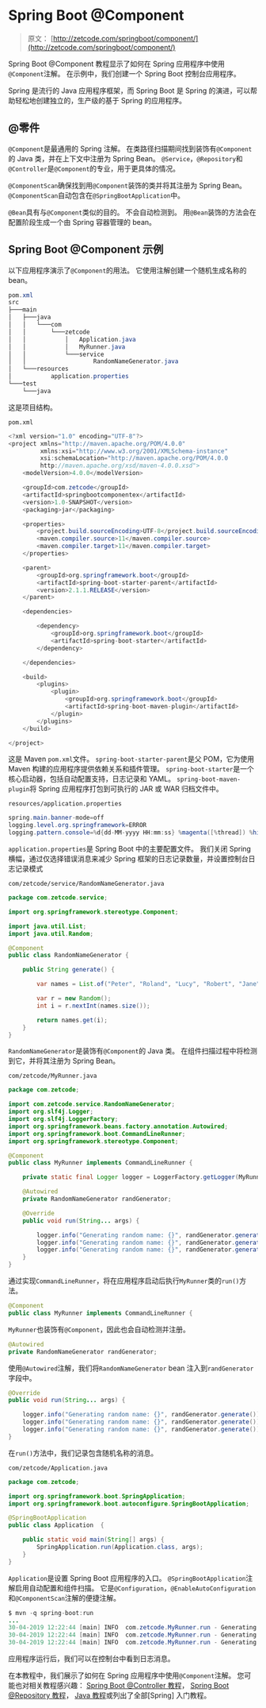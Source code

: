 # Spring Boot @Component

> 原文： [http://zetcode.com/springboot/component/](http://zetcode.com/springboot/component/)

Spring Boot @Component 教程显示了如何在 Spring 应用程序中使用`@Component`注解。 在示例中，我们创建一个 Spring Boot 控制台应用程序。

Spring 是流行的 Java 应用程序框架，而 Spring Boot 是 Spring 的演进，可以帮助轻松地创建独立的，生产级的基于 Spring 的应用程序。

## @零件

`@Component`是最通用的 Spring 注解。 在类路径扫描期间找到装饰有`@Component`的 Java 类，并在上下文中注册为 Spring Bean。 `@Service`，`@Repository`和`@Controller`是`@Component`的专业，用于更具体的情况。

`@ComponentScan`确保找到用`@Component`装饰的类并将其注册为 Spring Bean。 `@ComponentScan`自动包含在`@SpringBootApplication`中。

`@Bean`具有与`@Component`类似的目的。 不会自动检测到。 用`@Bean`装饰的方法会在配置阶段生成一个由 Spring 容器管理的 bean。

## Spring Boot @Component 示例

以下应用程序演示了`@Component`的用法。 它使用注解创建一个随机生成名称的 bean。

```java
pom.xml
src
├───main
│   ├───java
│   │   └───com
│   │       └───zetcode
│   │           │   Application.java
│   │           │   MyRunner.java
│   │           └───service
│   │                   RandomNameGenerator.java
│   └───resources
│           application.properties
└───test
    └───java

```

这是项目结构。

`pom.xml`

```java
<?xml version="1.0" encoding="UTF-8"?>
<project xmlns="http://maven.apache.org/POM/4.0.0"
         xmlns:xsi="http://www.w3.org/2001/XMLSchema-instance"
         xsi:schemaLocation="http://maven.apache.org/POM/4.0.0
         http://maven.apache.org/xsd/maven-4.0.0.xsd">
    <modelVersion>4.0.0</modelVersion>

    <groupId>com.zetcode</groupId>
    <artifactId>springbootcomponentex</artifactId>
    <version>1.0-SNAPSHOT</version>
    <packaging>jar</packaging>

    <properties>
        <project.build.sourceEncoding>UTF-8</project.build.sourceEncoding>
        <maven.compiler.source>11</maven.compiler.source>
        <maven.compiler.target>11</maven.compiler.target>
    </properties>

    <parent>
        <groupId>org.springframework.boot</groupId>
        <artifactId>spring-boot-starter-parent</artifactId>
        <version>2.1.1.RELEASE</version>
    </parent>

    <dependencies>

        <dependency>
            <groupId>org.springframework.boot</groupId>
            <artifactId>spring-boot-starter</artifactId>
        </dependency>

    </dependencies>

    <build>
        <plugins>
            <plugin>
                <groupId>org.springframework.boot</groupId>
                <artifactId>spring-boot-maven-plugin</artifactId>
            </plugin>
        </plugins>
    </build>

</project>

```

这是 Maven `pom.xml`文件。 `spring-boot-starter-parent`是父 POM，它为使用 Maven 构建的应用程序提供依赖关系和插件管理。 `spring-boot-starter`是一个核心启动器，包括自动配置支持，日志记录和 YAML。 `spring-boot-maven-plugin`将 Spring 应用程序打包到可执行的 JAR 或 WAR 归档文件中。

`resources/application.properties`

```java
spring.main.banner-mode=off
logging.level.org.springframework=ERROR
logging.pattern.console=%d{dd-MM-yyyy HH:mm:ss} %magenta([%thread]) %highlight(%-5level) %logger.%M - %msg%n

```

`application.properties`是 Spring Boot 中的主要配置文件。 我们关闭 Spring 横幅，通过仅选择错误消息来减少 Spring 框架的日志记录数量，并设置控制台日志记录模式

`com/zetcode/service/RandomNameGenerator.java`

```java
package com.zetcode.service;

import org.springframework.stereotype.Component;

import java.util.List;
import java.util.Random;

@Component
public class RandomNameGenerator {

    public String generate() {

        var names = List.of("Peter", "Roland", "Lucy", "Robert", "Jane");

        var r = new Random();
        int i = r.nextInt(names.size());

        return names.get(i);
    }
}

```

`RandomNameGenerator`是装饰有`@Component`的 Java 类。 在组件扫描过程中将检测到它，并将其注册为 Spring Bean。

`com/zetcode/MyRunner.java`

```java
package com.zetcode;

import com.zetcode.service.RandomNameGenerator;
import org.slf4j.Logger;
import org.slf4j.LoggerFactory;
import org.springframework.beans.factory.annotation.Autowired;
import org.springframework.boot.CommandLineRunner;
import org.springframework.stereotype.Component;

@Component
public class MyRunner implements CommandLineRunner {

    private static final Logger logger = LoggerFactory.getLogger(MyRunner.class);

    @Autowired
    private RandomNameGenerator randGenerator;

    @Override
    public void run(String... args) {

        logger.info("Generating random name: {}", randGenerator.generate());
        logger.info("Generating random name: {}", randGenerator.generate());
        logger.info("Generating random name: {}", randGenerator.generate());
    }
}

```

通过实现`CommandLineRunner`，将在应用程序启动后执行`MyRunner`类的`run()`方法。

```java
@Component
public class MyRunner implements CommandLineRunner {

```

`MyRunner`也装饰有`@Component`，因此也会自动检测并注册。

```java
@Autowired
private RandomNameGenerator randGenerator;

```

使用`@Autowired`注解，我们将`RandomNameGenerator` bean 注入到`randGenerator`字段中。

```java
@Override
public void run(String... args) {

    logger.info("Generating random name: {}", randGenerator.generate());
    logger.info("Generating random name: {}", randGenerator.generate());
    logger.info("Generating random name: {}", randGenerator.generate());
}

```

在`run()`方法中，我们记录包含随机名称的消息。

`com/zetcode/Application.java`

```java
package com.zetcode;

import org.springframework.boot.SpringApplication;
import org.springframework.boot.autoconfigure.SpringBootApplication;

@SpringBootApplication
public class Application  {

    public static void main(String[] args) {
        SpringApplication.run(Application.class, args);
    }
}

```

`Application`是设置 Spring Boot 应用程序的入口。 `@SpringBootApplication`注解启用自动配置和组件扫描。 它是`@Configuration`，`@EnableAutoConfiguration`和`@ComponentScan`注解的便捷注解。

```java
$ mvn -q spring-boot:run 
...
30-04-2019 12:22:44 [main] INFO  com.zetcode.MyRunner.run - Generating random name: Roland
30-04-2019 12:22:44 [main] INFO  com.zetcode.MyRunner.run - Generating random name: Peter
30-04-2019 12:22:44 [main] INFO  com.zetcode.MyRunner.run - Generating random name: Lucy

```

应用程序运行后，我们可以在控制台中看到日志消息。

在本教程中，我们展示了如何在 Spring 应用程序中使用`@Component`注解。 您可能也对相关教程感兴趣： [Spring Boot @Controller 教程](/springboot/controller/)， [Spring Boot @Repository 教程](/springboot/repository/)， [Java 教程](/lang/java/)或列出了全部[Spring] 入门教程。